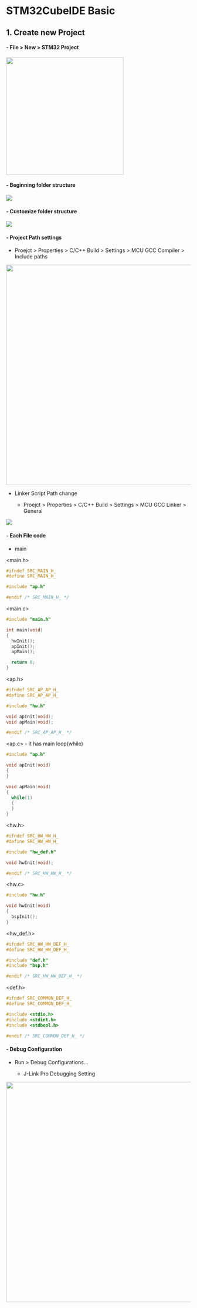 # STM32CubeIDE Basic

## 1. Create new Project

#### - File > New > STM32 Project 

<img src="../images/STM32_Project_New_Project.png" width=320></img>

#### - Beginning folder structure

<img src="../images/folder_structure.png"></img>

#### - Customize folder structure

<img src="../images/custom_folder_structure.png"></img>

#### - Project Path settings

- Proejct > Properties > C/C++ Build > Settings > MCU GCC Compiler > Include paths

<img src="../images/include_paths.png" width=600></img>

- Linker Script Path change

    - Proejct > Properties > C/C++ Build > Settings > MCU GCC Linker > General


<img src="../images/linkderscript_path.png"></img>

#### - Each File code

- main

<main.h>

```c
#ifndef SRC_MAIN_H_
#define SRC_MAIN_H_

#include "ap.h"

#endif /* SRC_MAIN_H_ */
```

<main.c>

```c
#include "main.h"

int main(void)
{
  hwInit();
  apInit();
  apMain();

  return 0;
}
```

<ap.h>

```c
#ifndef SRC_AP_AP_H_
#define SRC_AP_AP_H_

#include "hw.h"

void apInit(void);
void apMain(void);

#endif /* SRC_AP_AP_H_ */
```

<ap.c> - it has main loop(while)

```c
#include "ap.h"

void apInit(void)
{
}

void apMain(void)
{
  while(1)
  {
  }
}
```

<hw.h>

```c
#ifndef SRC_HW_HW_H_
#define SRC_HW_HW_H_

#include "hw_def.h"

void hwInit(void);

#endif /* SRC_HW_HW_H_ */
```

<hw.c>

```c
#include "hw.h"

void hwInit(void)
{
  bspInit();
}
```

<hw_def.h>

```c
#ifndef SRC_HW_HW_DEF_H_
#define SRC_HW_HW_DEF_H_

#include "def.h"
#include "bsp.h"

#endif /* SRC_HW_HW_DEF_H_ */
```

<def.h>

```c
#ifndef SRC_COMMON_DEF_H_
#define SRC_COMMON_DEF_H_

#include <stdio.h>
#include <stdint.h>
#include <stdbool.h>

#endif /* SRC_COMMON_DEF_H_ */

```

#### - Debug Configuration

- Run > Debug Configurations...

    - J-Link Pro Debugging Setting

<img src="../images/debug_configurations.png" width=600></img>




